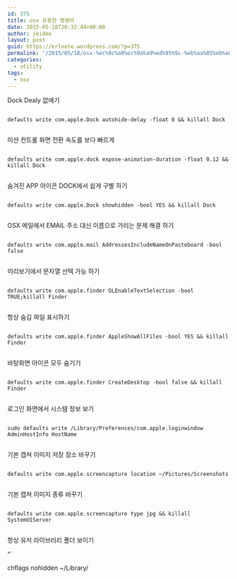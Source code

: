 ```yaml
---
id: 375
title: osx 유용한 명령어
date: 2015-05-18T20:32:44+00:00
author: jeidee
layout: post
guid: https://erlnote.wordpress.com/?p=375
permalink: '/2015/05/18/osx-%ec%9c%a0%ec%9a%a9%ed%95%9c-%eb%aa%85%eb%a0%b9%ec%96%b4/'
categories:
  - utility
tags:
  - osx
---
```

Dock Dealy 없애기

```
  
defaults write com.apple.Dock autohide-delay -float 0 && killall Dock
  
```

미션 컨트롤 화면 전환 속도를 보다 빠르게

```
  
defaults write com.apple.dock expose-animation-duration -float 0.12 && killall Dock
  
```

숨겨진 APP 아이콘 DOCK에서 쉽게 구별 하기

```
  
defaults write com.apple.Dock showhidden -bool YES && killall Dock
  
```

OSX 메일에서 EMAIL 주소 대신 이름으로 가리는 문제 해결 하기

```
  
defaults write com.apple.mail AddressesIncludeNameOnPasteboard -bool false
  
```

미리보기에서 문자열 선택 가능 하기

```
  
defaults write com.apple.finder QLEnableTextSelection -bool TRUE;killall Finder
  
```

항상 숨김 파일 표시하기

```
  
defaults write com.apple.finder AppleShowAllFiles -bool YES && killall Finder
  
```

바탕화면 아이콘 모두 숨기기

```
  
defaults write com.apple.finder CreateDesktop -bool false && killall Finder
  
```

로그인 화면에서 시스템 정보 보기

```
  
sudo defaults write /Library/Preferences/com.apple.loginwindow AdminHostInfo HostName
  
```

기본 캡쳐 이미지 저장 장소 바꾸기

```
  
defaults write com.apple.screencapture location ~/Pictures/Screenshots
  
```

기본 캡쳐 이미지 종류 바꾸기

```
  
defaults write com.apple.screencapture type jpg && killall SystemUIServer
  
```

항상 유저 라이브러리 폴더 보이기
  
&#8220;\`
  
chflags nohidden ~/Library/
